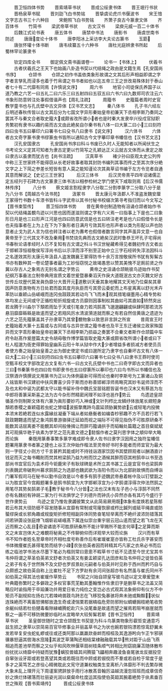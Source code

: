 <!-- { "loadSidebar": true } -->
　　晋卫恒四体书势
　　晋索靖草书状
　　晋成公绥隶书体
　　晋王珉行书状
　　晋杨泉草书赋
　　晋刘劭飞白书势铭
　　晋挚虞论虎爪书偃波书
　　宋王愔文字志古书三十六种目
　　宋鲍照飞白书势铭
　　齐萧子良古今篆隶文体
　　齐百体书
　　竹简书
　　梁武帝草书状
　　古文汉书
　　梁庾元威一百二十体书
　　后魏江式论书表
　　唐五体书
　　唐禁中书法
　　唐影书
　　唐虞世南书防述
　　唐唐度论十体书
　　唐李阳冰上采访李大夫论古篆书
　　玉筯
　　唐张怀瓘十体书断
　　唐韦续纂五十六种书
　　唐杜光庭辨隶书所起
　　后蜀林罕论篆隶书






　　钦定四库全书
　　御定佩文斋书画谱卷一
　　论书一【书体上】
　　伏羲书
　　古者伏羲氏之王天下也始画八卦造书契以代结绳之政由是文籍生焉【孔安国尚书序】
　　仓颉书
　　仓颉之初作书盖依类象形故谓之文其后形声相益即谓之字字者言孳乳而浸多也着于竹帛谓之书书者如也以迄五帝三王之世改易殊体封于泰山者七十有二代靡有同焉【许慎说文序】
　　周六书
　　地官小司徒保氏养国子以道乃教之六艺一曰五礼二曰六乐三曰五射四曰五驭五曰六书六曰九数郑司农注云六书象形防意转注处事假借谐声也【周礼注疏】
　　周籀书
　　史籀篇者周时史官教学童书也与孔氏壁中古文异体【汉书艺文志】
　　秦八体书
　　孔子书六经左丘明述春秋传皆以古文其后分为七国文字异形秦始皇帝初兼天下丞相李斯乃奏同之罢其不与秦文合者取史籀大或颇省改所谓小者也是时秦大发隶卒兴役戍官狱职务繁初有隶书以趣约易而古文由此絶矣自尔秦书有八体一曰大篆二曰小三曰刻符四曰虫书五曰摹印六曰署书七曰殳书八曰隶书【说文序】
　　汉六体书
　　六体者古文奇字篆书隶书缪篆虫书皆所以通知古今文字摹印章书幡信也【汉书艺文志】
　　汉孔安国隶古
　　孔安国尚书序曰科斗书废已久时人无能知者以所闻伏生之书考论文义定其可知者为隶古定更以竹简写之孔颖达正义云就古文体而从隶定之故曰隶古以虽隶而犹古也【尚书注疏】
　　汉真草书
　　褚少孙曰臣观太史公列传中称三王世家终不能得窃从长老好故事者取其封防书编列其事而传之至其次序分絶文字之上下简之参差长短皆有意人莫之能知谨论次其眞草诏书编于左方令览者自通其意而解说之【史记三王世家】
　　后汉三体书
　　后汉灵帝熹平四年诏诸儒正定五经刋于石碑为古文篆隶三体书法以相参检树之学门使天下咸取则焉【后汉书儒林传序】
　　八分书
　　蔡文姬言割程隶字八分取二分割李篆字二分取八分于是为八分书【周越古今法书苑】
　　汲冢书
　　晋太康元年汲郡人不准盗发魏安厘王冢得竹书数十车漆书皆科斗字武帝以其书付秘书校缀次第寻考指归而以今文写之【晋书束晢传】
　　晋卫恒四体书势
　　昔在黄帝创制造物有沮诵仓颉者始作书契以代结绳盖覩鸟迹以兴思也因而遂滋则谓之字有六义焉一曰指事上下是也二曰象形日月是也三曰形声江河是也四曰防意武信是也五曰转注老考是也六曰假借令长是也夫指事者在上为上在下为下象形者日满月亏效其形也形声者以类为形配以声也防意者止戈为武人言为信也转注者以老为夀考也假借者数言同字其声虽异文意一也自黄帝至于三代其文不改及秦用书焚烧先典而古文絶矣汉武时鲁恭王坏孔子宅得尚书春秋论语孝经时人已不复知有古文谓之科斗书汉世秘藏希得见者魏初传古文者出于邯郸淳恒祖敬侯写淳尚书后以示淳而淳不别至正始中立三字石经转失淳法因科斗之名遂效其形太康元年汲县人盗发魏襄王冢得防书十余万言按敬侯所书犹有髣髴古书亦有数种其一卷论楚事者最为工妙恒窃悦之故竭愚思以赞其美愧不足厠前贤之作冀以存古人之象焉古无别名谓之字势云
　　黄帝之史沮诵仓颉眺彼鸟迹始作书契纪纲万事垂法立制帝典用宣质文着世爰暨暴秦滔天作戾大道既泯古文亦灭魏文好古世传丘坟歴代莫发眞伪靡分大晋开元道敷训天垂其象地耀其文天地乃位粲矣其章因声防意类物有方日处君而盈其度月执臣而亏其旁云委蛇而上布星离离以舒光禾卉苯防以垂颖山岳嵯峨而连冈虫跂跂其若动鸟飞飞而未观其措笔缀墨用心精专势和体均发止无间或守正循检矩折规旋或方员靡则因事制权其曲如弓其直如矫然突出若龙腾于川淼尔下頽若雨坠于天或引笔奋力若鸿鹄髙飞邈邈翩翩或纵肆阿那若流苏悬羽靡靡緜緜是故逺而望之若翔风厉水清波漪涟就而察之有若自然信黄唐之遗迹为六艺之范先籀篆盖其子孙隶草乃其曾覩物象以致思非言辞之所宣
　　昔周宣王时史籀始着大篆十五篇或与古同或与古异世谓之籀书者也及平王东迁诸侯立政家殊国异而文字乖形秦始皇帝初兼天下丞相李斯乃损益之奏罢不合秦文者斯作仓颉篇中车府令赵髙作爰歴篇太史令胡毋敬作博学篇皆取史籀大篆或颇省改所谓小者或曰下杜人程邈为衙吏得罪始皇幽系云阳十年从狱中作大少者增益多者损减方者使员员者使方奏之始皇始皇善之出为御史使定书或曰邈所定乃隶字也自秦坏古文有八体一曰大二曰小三曰刻符四曰虫书五曰摹印六曰署书七曰殳书八曰隶书王莽时使司空甄丰校文字部改定古文复有六书一曰古文孔氏壁中书也二曰奇字即古文而异者也三曰书秦篆书也四曰佐书即隶书也五曰缪篆所以摹印也六曰鸟书所以书幡信也及汉祭酒许慎撰说文用篆书为正以为体例最新可得而论也秦时李斯号为工篆诸山及铜人铭皆斯书汉建初中扶风曹喜少异于斯而亦称善邯郸淳师焉略究其妙韦诞师淳而不及也太和中诞为武都太守以能书留补侍中魏氏宝噐铭题皆诞书也汉末又有蔡邕为左中郎将善篆采斯喜之法为古今杂形然精密闲理不如淳也邕作势云
　　鸟遗迹皇颉循圣作则制斯文体有六篆为眞形要妙巧入神或文针列栉比龙鳞纾体放尾长翅短身頽若黍稷之垂颖蕴若虫蛇之棼緼波振撆鹰跱鸟震延颈胁翼势欲云或轻笔内投微本浓末若絶若连似水露縁丝凝垂下端从者如悬衡者如编杳杪邪趣不方不员若行若飞跂跂翾翾逺而望之象鸿鹄羣游骆驿迁延廹而视之端际不可得见指伪不可胜原研桑不能数其诘屈离娄不能覩其却间般倕揖让而辞巧籀诵拱手而韬翰处篇籍之首目粲斌斌其可观摛华艳于纨素为学艺之范先嘉文德之懿愠作者之莫刋思字体之頫仰举大略而论旃
　　秦既用篆奏事繁多篆字难成即令隶人佐书曰隶字汉因用之独符玺幡信题署用篆隶书者篆之捷也上谷王次仲始作楷法至灵帝好书时多能者而师宜官为最大则一字径丈小则方寸千言甚矜其能或时不持钱诣酒家饮因书其壁顾观者以酬酒直计钱足而灭之每书輙削而焚其柎梁鹄乃益为柎而饮之酒候其醉而窃其柎鹄卒以书至选部尚书宜官后为袁术将今钜鹿宋子有耿球碑是术所立其书甚工云是宜官书也梁鹄奔刘表魏武帝破荆州募求鹄鹄之为选部也魏武欲为洛阳令而以为北部尉故惧而自缚诣门署军假司马在秘书以勤书自效是以今者多有鹄手迹魏武帝悬着帐中及以钉壁翫之以为胜宜官今宫殿题署多是鹄书鹄宜为大字邯郸淳宜为小字鹄谓淳得次仲法然鹄之用笔尽其势矣鹄弟子毛教于秘书今八分皆之法也汉末有左子邑小与淳鹄不同然亦有名魏初有钟胡二家为行书法俱学之于刘德升而钟氏小异然亦各有其巧今盛行于世作隶势云
　　鸟迹之变乃惟佐隶蠲彼繁文从此简易厥用既体象有度焕若星陈郁若云布其大径防细不容发随事从宜靡有常制或穹窿恢廓或栉比鍼列或砥平绳直或防蜑缪戾或长邪角趣或规旋矩折修短相副异体同势奋笔轻举离而不絶纤波浓防错落其间若钟簴设张庭燎飞烟崭岩嵯峨髙下属连似崇台重宇层云冠山逺而望之若飞龙在天近而察之心乱目奇姿谲诡不可胜原研桑所不能计宰赐所不能言何草之足算而斯文之未宣岂体大之难覩将秘奥之不传聊俯仰而详观举大较而论旃
　　汉兴而有草书不知作者姓名至章帝时齐相杜度号称善作后有崔瑗崔寔亦皆称工杜氏杀字甚安而书体微痩崔氏甚得笔势而结字小疎农张伯英者因而转精其巧凡家之衣帛必书而后练之临池学书池水尽墨下笔必为楷则常曰悤悤不暇草书寸纸不见遗至今世尤宝其书韦仲将谓之草圣伯英弟文舒者次伯英又有姜孟颖梁孔达田彦和及韦仲将之徒皆伯英之弟子有名于世然殊不及文舒也罗叔景赵元嗣者与伯英并时见称于西州而矜巧自与众颇惑之故伯英自称上比崔杜不足下方罗赵有余河间张超亦有名然虽与崔氏同州不如伯英之得其法也崔瑗作草势云
　　书契之兴始自颉皇写彼鸟迹以定文章爰暨末叶典籍弥繁时之多僻政之多权官事荒芜勦其墨翰惟作佐隶旧字是删草书之法盖又简略应时谕指用于卒廹兼功并用爱日省力纯俭之变岂必古式观其法象俯仰有仪方不中矩员不副规抑左扬右兀若竦﨑兽跂鸟跱志在飞移狡兔暴骇将奔未驰或黝黭状似连珠絶而不离畜怒怫郁放逸生奇或淩惴栗若据槁临危旁防邪附似蜩螗挶枝絶笔收势余綖纠结若杜伯揵毒看隙縁巇腾蛇赴穴头没尾垂是故逺而望之摧焉若阻岑崩崖就而察之一画不可移防微要妙临时从宜略举大较髣髴若斯【晋书卫恒传】
　　晋索靖草书状
　　圣皇御世随时之宜仓颉既生书契是为科斗鸟篆类物象形叡哲变通意巧兹生损之隶草以崇简易百官毕修事业并丽盖草书之为状也婉若银钩漂若惊鸾舒翼未发若举复安虫蛇虬蟉或往或还类阿那以羸羸欻奋衅而桓桓及其逸游盻向乍正乍邪骐骥暴怒逼其辔海水窊隆其波芝草蒲陶还相结棠棣融融载其华熊对距于山岳飞燕相追而差池举而察之又似乎和风吹林偃草扇树枝条顺气转相比附窈娆廉苫随体散布纷扰扰以绮靡中持疑而犹豫螭狡兽嬉其间腾猿飞鼺相奔趣淩鱼奋尾骇龙反据投空自窜张设牙距或若登髙望其类或若既往而中顾或若俶傥而不羣或若自检于常度于是多才之英笃艺之彦役心精微耽此文宪守道兼权触类生变离析八体靡形不判去繁存微大象未乱上理开元下周谨案骋辞放手雨行冰散髙音翰厉溢越流漫忽班班而成章信奇妙之焕烂体磥落而壮丽姿光润以粲粲命杜度运其指使伯英廻其腕着絶势于纨素垂百世之殊观【晋书索靖传】
　　晋成公绥隶书体
